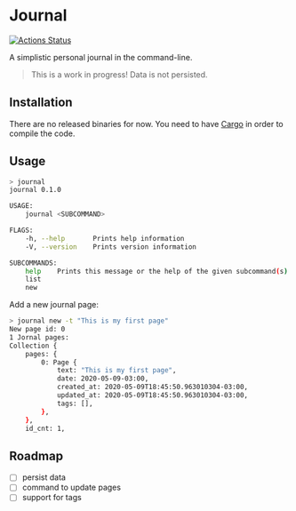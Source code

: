# Journal

[![Actions Status](https://github.com/boechat107/journal/workflows/rust/badge.svg)](https://github.com/boechat107/journal/actions)

A simplistic personal journal in the command-line.

> This is a work in progress! Data is not persisted.

## Installation

There are no released binaries for now. You need to have
[Cargo](https://doc.rust-lang.org/cargo/getting-started/installation.html) in
order to compile the code.

## Usage

```bash
> journal
journal 0.1.0

USAGE:
    journal <SUBCOMMAND>

FLAGS:
    -h, --help       Prints help information
    -V, --version    Prints version information

SUBCOMMANDS:
    help    Prints this message or the help of the given subcommand(s)
    list
    new

```

Add a new journal page:

```bash
> journal new -t "This is my first page"
New page id: 0
1 Jornal pages:
Collection {
    pages: {
        0: Page {
            text: "This is my first page",
            date: 2020-05-09-03:00,
            created_at: 2020-05-09T18:45:50.963010304-03:00,
            updated_at: 2020-05-09T18:45:50.963010304-03:00,
            tags: [],
        },
    },
    id_cnt: 1,
```

## Roadmap

- [ ] persist data
- [ ] command to update pages
- [ ] support for tags
